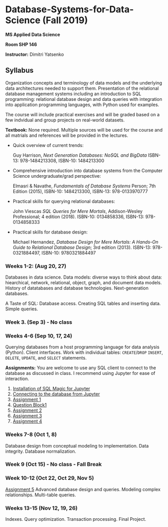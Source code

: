 # Database-Systems-for-Data-Science (Fall 2019)
**MS Applied Data Science**

**Room SHP 146**

**Instructor:** Dimitri Yatsenko

## Syllabus


Organization concepts and terminology of data models and the underlying data architectures needed to support them. 
Presentation of the relational database management systems including an introduction to SQL programming: relational database design and data queries with integration into application programming languages, with Python used for examples. 

The course will include practical exercises and will be graded based on a few indvidual and group projects on real-world datasets.

**Textbook:** None required. Multiple sources will be used for the course and all matrials and references will be provided in the lectures.
* Quick overview of current trends: 

   Guy Harrison, *Next Generation Databases: NoSQL and BigData* ISBN-13: 978-1484213308, ISBN-10: 1484213300

* Comprehensive introduction into database systems from the Computer Science undergraduate/grad perspective: 

   Elmasri & Navathe, *Fundamentals of Database Systems* Person; 7th Edition (2015), ISBN-10: 1484213300, ISBN-13: 978-0133970777

* Practical skills for querying relational databases: 

   John Viescas *SQL Queries for Mere Mortals*, Addison-Wesley Professional; 4 edition (2018). ISBN-10: 0134858336, ISBN-13: 978-0134858333

* Practical skills for database design: 

   Michael Hernandez, *Database Design for Mere Mortals: A Hands-On Guide to Relational Database Design*; 3rd edition (2013). ISBN-13: 978-0321884497, ISBN-10: 9780321884497



### Weeks 1-2: (Aug 20, 27)
Databases in data science. Data models: diverse ways to think about data: hiearchical, network, relational, object, graph, and document data models.
History of datatabases and database technologies. Next-generation databases.

A Taste of SQL: Database access. Creating SQL tables and inserting data. Simple queries.

### Week 3. (Sep 3) - No class

### Weeks 4-6 (Sep 10, 17, 24)
Querying databases from a host programming language for data analysis (Python).
Client interfaces.
Work with individual tables: `CREATE`/`DROP` `INSERT`, `DELETE`, `UPDATE`, and `SELECT` statements.

**Assignments:**
You are welcome to use any SQL client to connect to the database as discussed in class. I recommend using Jupyter for ease of interaction.

1. [Installation of SQL Magic for Jupyter](https://nbviewer.jupyter.org/github/msds-5315/Database-Systems-for-Data-Science/blob/master/notebooks/Install-SQL-Magic.ipynb)
2. [Connecting to the database from Jupyter](https://nbviewer.jupyter.org/github/msds-5315/Database-Systems-for-Data-Science/blob/master/notebooks/Connect-SQL.ipynb)
3. [Assignment 1](https://nbviewer.jupyter.org/github/msds-5315/Database-Systems-for-Data-Science/blob/master/notebooks/Assign-01.ipynb)
4. [Question Block1](Block1.md)
5. [Assignment 2](Assign2.md)
6. [Assignment 3](https://nbviewer.jupyter.org/github/msds-5315/Database-Systems-for-Data-Science/blob/master/notebooks/Assign-03.ipynb)
7. [Assignment 4](https://nbviewer.jupyter.org/github/msds-5315/Database-Systems-for-Data-Science/blob/master/notebooks/Assign-04.ipynb)


### Weeks 7-8 (Oct 1, 8)
Database design from conceptual modeling to implementation.
Data integrity. Database normalization.

### Week 9 (Oct 15) - No class - Fall Break

### Week 10-12 (Oct 22, Oct 29, Nov 5) 
[Assignment 5](https://nbviewer.jupyter.org/github/msds-5315/Database-Systems-for-Data-Science/blob/master/notebooks/Assign-05.ipynb)
Advanced database design and queries. Modeling complex relationships. Multi-table queries.

### Weeks 13-15 (Nov 12, 19, 26)
Indexes. Query optimization. Transaction processing.
Final Project.


